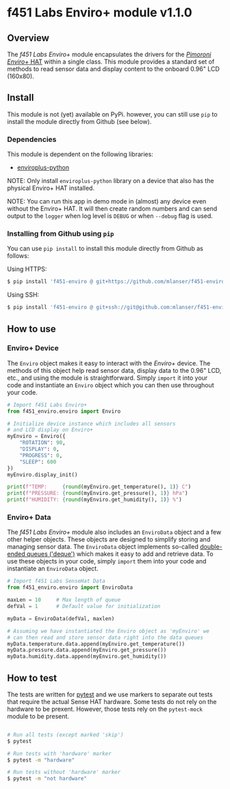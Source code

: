 # f451 Labs Enviro+ module v1.1.0

## Overview

The *f451 Labs Enviro+* module encapsulates the drivers for the [*Pimoroni Enviro+* HAT](https://shop.pimoroni.com/products/enviro?variant=31155658457171) within a single class. This module provides a standard set of methods to read sensor data and display content to the onboard 0.96" LCD (160x80).

## Install

This module is not (yet) available on PyPi. however, you can still use `pip` to install the module directly from Github (see below).

### Dependencies

This module is dependent on the following libraries:

- [enviroplus-python](https://github.com/pimoroni/enviroplus-python/)

NOTE: Only install `enviroplus-python` library on a device that also has the physical Enviro+ HAT installed.

NOTE: You can run this app in demo mode in (almost) any device even without the Enviro+ HAT. It will then create random numbers and can send output to the `logger` when log level is `DEBUG` or when `--debug` flag is used.

### Installing from Github using `pip`

You can use `pip install` to install this module directly from Github as follows:

Using HTTPS:

```bash
$ pip install 'f451-enviro @ git+https://github.com/mlanser/f451-enviro.git'
```

Using SSH:

```bash
$ pip install 'f451-enviro @ git+ssh://git@github.com:mlanser/f451-enviro.git'
```

## How to use

### Enviro+ Device

The `Enviro` object makes it easy to interact with the *Enviro+* device. The methods of this object help read sensor data, display data to the 0.96" LCD, etc., and using the module is straightforward. Simply `import` it into your code and instantiate an `Enviro` object which you can then use throughout your code.

```Python
# Import f451 Labs Enviro+
from f451_enviro.enviro import Enviro

# Initialize device instance which includes all sensors
# and LCD display on Enviro+
myEnviro = Enviro({
    "ROTATION": 90,
    "DISPLAY": 0,
    "PROGRESS": 0,
    "SLEEP": 600    
})
myEnviro.display_init()

print(f"TEMP:     {round(myEnviro.get_temperature(), 1)} C")
print(f"PRESSURE: {round(myEnviro.get_pressure(), 1)} hPa")
print(f"HUMIDITY: {round(myEnviro.get_humidity(), 1)} %")
```

### Enviro+ Data

The *f451 Labs Enviro+* module also includes an `EnviroData` object and a few other helper objects. These objects are designed to simplify storing and managing sensor data. The `EnviroData` object implements so-called [double-ended queues ('deque')](https://docs.python.org/3/library/collections.html#deque-objects) which makes it easy to add and retrieve data. To use these objects in your code, simply `import` them into your code and instantiate an `EnviroData` object.

```Python
# Import f451 Labs SenseHat Data
from f451_enviro.enviro import EnviroData

maxLen = 10     # Max length of queue
defVal = 1      # Default value for initialization

myData = EnviroData(defVal, maxlen)

# Assuming we have instantiated the Enviro object as 'myEnviro' we
# can then read and store sensor data right into the data queues
myData.temperature.data.append(myEnviro.get_temperature())
myData.pressure.data.append(myEnviro.get_pressure())
myData.humidity.data.append(myEnviro.get_humidity())
```

## How to test

The tests are written for [pytest](https://docs.pytest.org/en/7.1.x/contents.html) and we use markers to separate out tests that require the actual Sense HAT hardware. Some tests do not rely on the hardware to be prexent. However, those tests rely on the `pytest-mock` module to be present.

```bash

# Run all tests (except marked 'skip')
$ pytest

# Run tests with 'hardware' marker
$ pytest -m "hardware"

# Run tests without 'hardware' marker
$ pytest -m "not hardware"
```
